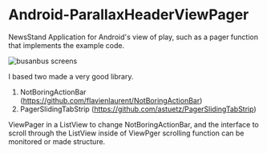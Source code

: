 Android-ParallaxHeaderViewPager
===============================

NewsStand Application for Android's view of play, such as a pager function that implements the example code.



![busanbus screens](screen.png)



I based two made ​​a very good library. 
 1. NotBoringActionBar (https://github.com/flavienlaurent/NotBoringActionBar) 
 2. PagerSlidingTabStrip (https://github.com/astuetz/PagerSlidingTabStrip) 


ViewPager in a ListView to change NotBoringActionBar, and the interface to scroll through the ListView inside of ViewPger scrolling function can be monitored or made ​​structure.


